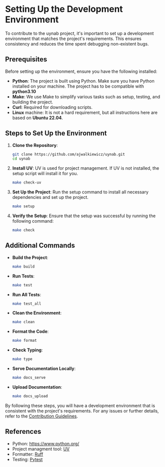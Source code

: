 # Setting Up the Development Environment

To contribute to the uynab project, it's important to set up a development environment that matches the project's requirements. This ensures consistency and reduces the time spent debugging non-existent bugs.

## Prerequisites

Before setting up the environment, ensure you have the following installed:

- **Python**: The project is built using Python. Make sure you have Python installed on your machine. The project has to be compatible with **python3.10**
- **Make**: We use Make to simplify various tasks such as setup, testing, and building the project.
- **Curl**: Required for downloading scripts.
- **Linux** machine: It is not a hard requirement, but all instructions here are based on **Ubuntu 22.04**.

## Steps to Set Up the Environment

1. **Clone the Repository**:
    ```sh
    git clone https://github.com/ajwalkiewicz/uynab.git
    cd uynab
    ```

2. **Install UV**:
    UV is used for project management. If UV is not installed, the setup script will install it for you.
    ```sh
    make check-uv
    ```

3. **Set Up the Project**:
    Run the setup command to install all necessary dependencies and set up the project.
    ```sh
    make setup
    ```

4. **Verify the Setup**:
    Ensure that the setup was successful by running the following command:
    ```sh
    make check
    ```

## Additional Commands

- **Build the Project**:
  ```sh
  make build
  ```

- **Run Tests**:
  ```sh
  make test
  ```

- **Run All Tests**:
  ```sh
  make test_all
  ```

- **Clean the Environment**:
  ```sh
  make clean
  ```

- **Format the Code**:
  ```sh
  make format
  ```

- **Check Typing**:
  ```sh
  make type
  ```

- **Serve Documentation Locally**:
  ```sh
  make docs_serve
  ```

- **Upload Documentation**:
  ```sh
  make docs_upload
  ```

By following these steps, you will have a development environment that is consistent with the project's requirements. For any issues or further details, refer to the [Contribution Guidelines](contribution.md).

## References

* Python: https://www.python.org/ 
* Project managment tool: [UV](https://docs.astral.sh/uv/)
* Formatter: [Ruff](https://docs.astral.sh/ruff/)
* Testing: [Pytest](https://docs.pytest.org/en/stable/index.html)